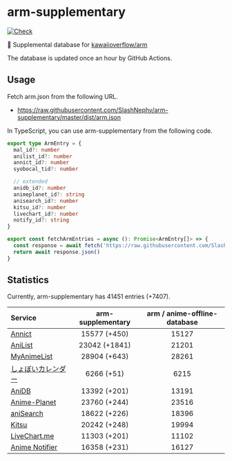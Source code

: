 # arm-supplementary

[![Check](https://github.com/SlashNephy/arm-supplementary/actions/workflows/check-node.yml/badge.svg)](https://github.com/SlashNephy/arm-supplementary/actions/workflows/check-node.yml)

💊 Supplemental database for [kawaiioverflow/arm](https://github.com/kawaiioverflow/arm)

The database is updated once an hour by GitHub Actions.

## Usage

Fetch arm.json from the following URL.

- https://raw.githubusercontent.com/SlashNephy/arm-supplementary/master/dist/arm.json

In TypeScript, you can use arm-supplementary from the following code.

```TypeScript
export type ArmEntry = {
  mal_id?: number
  anilist_id?: number
  annict_id?: number
  syobocal_tid?: number

  // extended
  anidb_id?: number
  animeplanet_id?: string
  anisearch_id?: number
  kitsu_id?: number
  livechart_id?: number
  notify_id?: string
}

export const fetchArmEntries = async (): Promise<ArmEntry[]> => {
  const response = await fetch('https://raw.githubusercontent.com/SlashNephy/arm-supplementary/master/dist/arm.json')
  return await response.json()
}
```

## Statistics

Currently, arm-supplementary has 41451 entries (+7407).

| Service                                     | arm-supplementary | arm / anime-offline-database |
| :------------------------------------------ | :---------------: | :--------------------------: |
| [Annict](https://annict.com)                |   15577 (+450)    |            15127             |
| [AniList](https://anilist.co)               |   23042 (+1841)   |            21201             |
| [MyAnimeList](https://myanimelist.net)      |   28904 (+643)    |            28261             |
| [しょぼいカレンダー](https://cal.syoboi.jp) |    6266 (+51)     |             6215             |
| [AniDB](https://anidb.net)                  |   13392 (+201)    |            13191             |
| [Anime-Planet](https://anime-planet.com)    |   23760 (+244)    |            23516             |
| [aniSearch](https://anisearch.com)          |   18622 (+226)    |            18396             |
| [Kitsu](https://kitsu.io)                   |   20242 (+248)    |            19994             |
| [LiveChart.me](https://livechart.me)        |   11303 (+201)    |            11102             |
| [Anime Notifier](https://notify.moe)        |   16358 (+231)    |            16127             |
